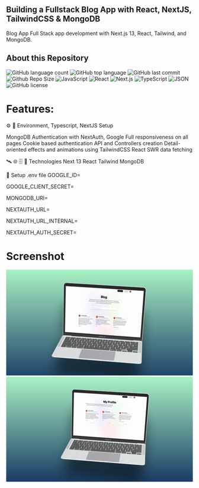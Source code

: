 ## Building a Fullstack Blog App with React, NextJS, TailwindCSS & MongoDB

Blog App  Full Stack app development with Next.js 13, React, Tailwind, and MongoDB.

## About this Repository
![GitHub language count](https://img.shields.io/github/languages/count/badiniibrahim/blog-app-next.js-13-tailwindCSS-mongodb)
![GitHub top language](https://img.shields.io/github/languages/top/badiniibrahim/blog-app-next.js-13-tailwindCSS-mongodb)
![GitHub last commit](https://img.shields.io/github/last-commit/badiniibrahim/blog-app-next.js-13-tailwindCSS-mongodb)
![Github Repo Size](https://img.shields.io/github/repo-size/badiniibrahim/blog-app-next.js-13-tailwindCSS-mongodb)
<img src="https://img.shields.io/badge/JavaScript-F7DF1E.svg?style&logo=JavaScript&logoColor=black" alt="JavaScript" />
<img src="https://img.shields.io/badge/React-61DAFB.svg?style&logo=React&logoColor=black" alt="React" />
<img src="https://img.shields.io/badge/next.js-000000?style=for-the-badge&logo=nextdotjs&logoColor=white" alt="Next.js"/>
<img src="https://img.shields.io/badge/TypeScript-3178C6.svg?style&logo=TypeScript&logoColor=white" alt="TypeScript" />
<img src="https://img.shields.io/badge/JSON-000000.svg?style&logo=JSON&logoColor=white" alt="JSON" />
<img src="https://img.shields.io/github/license/Yuberley/ChatGPT-App-React-Native-TypeScript?style&color=5D6D7E" alt="GitHub license" />

# Features:
⚙️ 💾 Environment, Typescript, NextJS Setup

MongoDB
Authentication with NextAuth, Google
Full responsiveness on all pages
Cookie based authentication
API and Controllers creation
Detail-oriented effects and animations using TailwindCSS
React SWR data fetching

🛰️ 🌐 🗄 📡 Technologies
Next 13
React
Tailwind
MongoDB

🔐 Setup .env file
GOOGLE_ID=

GOOGLE_CLIENT_SECRET=

MONGODB_URI=

NEXTAUTH_URL=

NEXTAUTH_URL_INTERNAL=

NEXTAUTH_AUTH_SECRET=

# Screenshot
![alt text](1.png)
![alt text](2.png)
